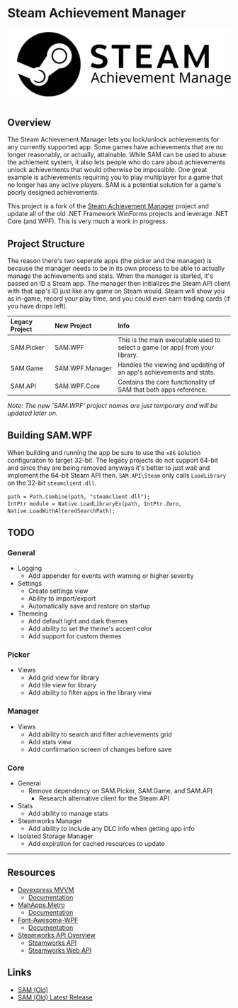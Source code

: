 # Steam Achievement Manager

<p align="center">
  <img src="./resources/SAM_logo.svg">
</p>

## Overview

The Steam Achievement Manager lets you lock/unlock achievements for any currently supported app. Some games have achievements that are no longer reasonably, or actually, attainable. While SAM can be used to abuse the achiement system, it also lets people who do care about achievements unlock achievements that would otherwise be impossible. One great example is achievements requiring you to play multiplayer for a game that no longer has any active players. SAM is a potential solution for a game's poorly designed achievements.

This project is a fork of the [Steam Achievement Manager](https://github.com/gibbed/SteamAchievementManager) project and update all of the old .NET Framework WinForms projects and leverage .NET Core (and WPF). This is very much a work in progress.

## Project Structure

The reason there's two seperate apps (the picker and the manager) is because the manager needs to be in its own process to be able to actually manage the achievements and stats. When the manager is started, it's passed an ID a Steam app. The manager then initializes the Steam API client with that app's ID just like any game on Steam would. Steam will show you as in-game, record your play time, and you could even earn trading cards (if you have drops left).

| Legacy Project | New Project | Info |
|:---------------|:------------|:-----|
| SAM.Picker     | SAM.WPF     | This is the main executable used to select a game (or app) from your library. |
| SAM.Game       | SAM.WPF.Manager | Handles the viewing and updating of an app's achievements and stats. |
| SAM.API        | SAM.WPF.Core | Contains the core functionality of SAM that both apps reference. |

_Note: The new 'SAM.WPF' project names are just temporary and will be updated later on._

## Building SAM.WPF

When building and running the app be sure to use the `x86` solution configuraiton to target 32-bit. The legacy projects do not support 64-bit and since they are being removed anyways it's better to just wait and implement the 64-bit Steam API then. `SAM.API\Steam` only calls `LoadLibrary` on the 32-bit `steamclient.dll`.  

```
path = Path.Combine(path, "steamclient.dll");
IntPtr module = Native.LoadLibraryEx(path, IntPtr.Zero, Native.LoadWithAlteredSearchPath);
```

## TODO

### General

- Logging
  - Add appender for events with warning or higher severity
- Settings
  - Create settings view
  - Ability to import/export
  - Automatically save and restore on startup
- Themeing
  - Add default light and dark themes
  - Add ability to set the theme's accent color
  - Add support for custom themes

### Picker

- Views
  - Add grid view for library
  - Add tile view for library
  - Add ability to filter apps in the library view

### Manager

- Views
  - Add ability to search and filter achievements grid
  - Add stats view
  - Add confirmation screen of changes before save

### Core

- General
  - Remove dependency on SAM.Picker, SAM.Game, and SAM.API
    - Research alternative client for the Steam API
- Stats
  - Add ability to manage stats
- Steamworks Manager
  - Add ability to include any DLC info when getting app info
- Isolated Storage Manager
  - Add expiration for cached resources to update

---

## Resources

- [Devexpress MVVM](https://github.com/DevExpress/DevExpress.Mvvm.Free)
  - [Documentation](https://docs.devexpress.com/WPF/15112/mvvm-framework)
- [MahApps.Metro](https://github.com/MahApps/MahApps.Metro)
  - [Documentation](https://mahapps.com/docs/)
- [Font-Awesome-WPF](https://github.com/charri/Font-Awesome-WPF)
  - [Documentation](https://github.com/charri/Font-Awesome-WPF/blob/master/README-WPF.md)
- [Steamworks API Overview](https://partner.steamgames.com/doc/sdk/api)
  - [Steamworks API](https://partner.steamgames.com/doc/api)
  - [Steamworks Web API](https://partner.steamgames.com/doc/webapi)

## Links


- [SAM (Old)](https://github.com/gibbed/SteamAchievementManager)
- [SAM (Old) Latest Release](https://github.com/gibbed/SteamAchievementManager/releases/latest)
